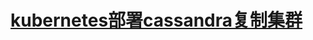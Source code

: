 
# [kubernetes部署cassandra复制集群](https://linuxwt.com/kubernetesquan-wei-zhi-nan-xue-xi-bi-ji-di-shi-yi-pian-service/)    
